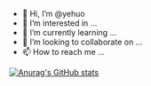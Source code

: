 - 👋 Hi, I’m @yehuo
- 👀 I’m interested in ...
- 🌱 I’m currently learning ...
- 💞️ I’m looking to collaborate on ...
- 📫 How to reach me ...


[![Anurag's GitHub stats](https://github-readme-stats.vercel.app/api?username=yehuo)](https://github.com/anuraghazra/github-readme-stats)
<!---
yehuo/yehuo is a ✨ special ✨ repository because its `README.md` (this file) appears on your GitHub profile.
You can click the Preview link to take a look at your changes.
--->
